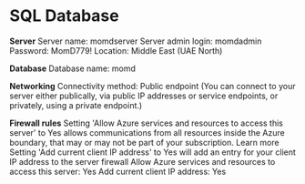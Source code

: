 # SQL Database


**Server**
Server name: momdserver
Server admin login: momdadmin
Password: MomD779!
Location: Middle East (UAE North)


**Database**
Database name: momd

**Networking**
Connectivity method: Public endpoint (You can connect to your server either publically, via public IP addresses or service endpoints, or privately, using a private endpoint.)


**Firewall rules**
Setting 'Allow Azure services and resources to access this server' to Yes allows communications from all resources inside the Azure boundary, that may or may not be part of your subscription. Learn more
Setting 'Add current client IP address' to Yes will add an entry for your client IP address to the server firewall
Allow Azure services and resources to access this server: Yes
Add current client IP address: Yes
